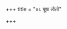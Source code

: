 +++
title = "०८ पूषा त्वेतो"

+++

<div class="js_include" url="/vedAH_Rk/shAkalam/saMhitA/vishvAsa-prastutiH/10/085/26_pUShA_tveto.md"  newLevelForH1="2" includeTitle="false"> </div>
